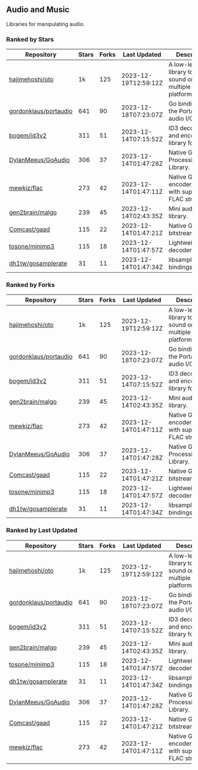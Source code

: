 ## Audio and Music

Libraries for manipulating audio.

### Ranked by Stars

| Repository | Stars | Forks | Last Updated | Description | 
|------------|-------|-------|--------------|-------------|
| [hajimehoshi/oto](https://github.com/hajimehoshi/oto) | 1k | 125 | 2023-12-19T12:59:12Z |  A low-level library to play sound on multiple platforms. |
| [gordonklaus/portaudio](https://github.com/gordonklaus/portaudio) | 641 | 90 | 2023-12-18T07:23:07Z |  Go bindings for the PortAudio audio I/O library. |
| [bogem/id3v2](https://github.com/bogem/id3v2) | 311 | 51 | 2023-12-14T07:15:52Z |  ID3 decoding and encoding library for Go. |
| [DylanMeeus/GoAudio](https://github.com/DylanMeeus/GoAudio) | 306 | 37 | 2023-12-14T01:47:28Z |  Native Go Audio Processing Library. |
| [mewkiz/flac](https://github.com/mewkiz/flac) | 273 | 42 | 2023-12-14T01:47:11Z |  Native Go FLAC encoder/decoder with support for FLAC streams. |
| [gen2brain/malgo](https://github.com/gen2brain/malgo) | 239 | 45 | 2023-12-14T02:43:35Z |  Mini audio library. |
| [Comcast/gaad](https://github.com/Comcast/gaad) | 115 | 22 | 2023-12-14T01:47:21Z |  Native Go AAC bitstream parser. |
| [tosone/minimp3](https://github.com/tosone/minimp3) | 115 | 18 | 2023-12-14T01:47:57Z |  Lightweight MP3 decoder library. |
| [dh1tw/gosamplerate](https://github.com/dh1tw/gosamplerate) | 31 | 11 | 2023-12-14T01:47:34Z |  libsamplerate bindings for go. |

### Ranked by Forks

| Repository | Stars | Forks | Last Updated | Description | 
|------------|-------|-------|--------------|-------------|
| [hajimehoshi/oto](https://github.com/hajimehoshi/oto) | 1k | 125 | 2023-12-19T12:59:12Z |  A low-level library to play sound on multiple platforms. |
| [gordonklaus/portaudio](https://github.com/gordonklaus/portaudio) | 641 | 90 | 2023-12-18T07:23:07Z |  Go bindings for the PortAudio audio I/O library. |
| [bogem/id3v2](https://github.com/bogem/id3v2) | 311 | 51 | 2023-12-14T07:15:52Z |  ID3 decoding and encoding library for Go. |
| [gen2brain/malgo](https://github.com/gen2brain/malgo) | 239 | 45 | 2023-12-14T02:43:35Z |  Mini audio library. |
| [mewkiz/flac](https://github.com/mewkiz/flac) | 273 | 42 | 2023-12-14T01:47:11Z |  Native Go FLAC encoder/decoder with support for FLAC streams. |
| [DylanMeeus/GoAudio](https://github.com/DylanMeeus/GoAudio) | 306 | 37 | 2023-12-14T01:47:28Z |  Native Go Audio Processing Library. |
| [Comcast/gaad](https://github.com/Comcast/gaad) | 115 | 22 | 2023-12-14T01:47:21Z |  Native Go AAC bitstream parser. |
| [tosone/minimp3](https://github.com/tosone/minimp3) | 115 | 18 | 2023-12-14T01:47:57Z |  Lightweight MP3 decoder library. |
| [dh1tw/gosamplerate](https://github.com/dh1tw/gosamplerate) | 31 | 11 | 2023-12-14T01:47:34Z |  libsamplerate bindings for go. |

### Ranked by Last Updated

| Repository | Stars | Forks | Last Updated | Description | 
|------------|-------|-------|--------------|-------------|
| [hajimehoshi/oto](https://github.com/hajimehoshi/oto) | 1k | 125 | 2023-12-19T12:59:12Z |  A low-level library to play sound on multiple platforms. |
| [gordonklaus/portaudio](https://github.com/gordonklaus/portaudio) | 641 | 90 | 2023-12-18T07:23:07Z |  Go bindings for the PortAudio audio I/O library. |
| [bogem/id3v2](https://github.com/bogem/id3v2) | 311 | 51 | 2023-12-14T07:15:52Z |  ID3 decoding and encoding library for Go. |
| [gen2brain/malgo](https://github.com/gen2brain/malgo) | 239 | 45 | 2023-12-14T02:43:35Z |  Mini audio library. |
| [tosone/minimp3](https://github.com/tosone/minimp3) | 115 | 18 | 2023-12-14T01:47:57Z |  Lightweight MP3 decoder library. |
| [dh1tw/gosamplerate](https://github.com/dh1tw/gosamplerate) | 31 | 11 | 2023-12-14T01:47:34Z |  libsamplerate bindings for go. |
| [DylanMeeus/GoAudio](https://github.com/DylanMeeus/GoAudio) | 306 | 37 | 2023-12-14T01:47:28Z |  Native Go Audio Processing Library. |
| [Comcast/gaad](https://github.com/Comcast/gaad) | 115 | 22 | 2023-12-14T01:47:21Z |  Native Go AAC bitstream parser. |
| [mewkiz/flac](https://github.com/mewkiz/flac) | 273 | 42 | 2023-12-14T01:47:11Z |  Native Go FLAC encoder/decoder with support for FLAC streams. |

